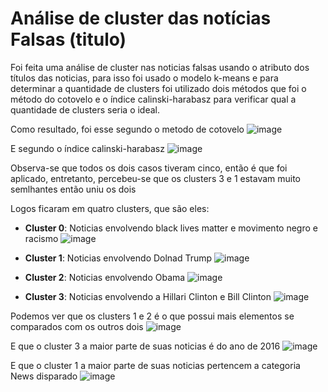 # Análise de cluster das notícias Falsas (titulo)

Foi feita uma análise de cluster nas noticias falsas usando o atributo dos títulos das noticias, para isso foi usado o modelo k-means e para determinar a quantidade de clusters foi utilizado dois métodos que foi o método do cotovelo e o índice calinski-harabasz para verificar qual a quantidade de clusters seria o ideal.

Como resultado, foi esse segundo o metodo de cotovelo
![image](https://github.com/gustavoramos82/Classificando-Fake-News-/assets/39843884/4e109947-93be-4f36-91ac-b086dbe906bd)

E segundo o índice calinski-harabasz
![image](https://github.com/gustavoramos82/Classificando-Fake-News-/assets/39843884/63b1479f-e074-4201-8527-cc099fc39c24)

Observa-se que todos os dois casos tiveram cinco, então é que foi aplicado, entretanto, percebeu-se que os clusters 3 e 1 
estavam muito semlhantes então uniu os dois

Logos ficaram em quatro clusters, que são eles:

- **Cluster 0**: Noticias envolvendo black lives matter e movimento negro e racismo
  ![image](https://github.com/gustavoramos82/Classificando-Fake-News-/assets/39843884/4f22b0a5-226a-411c-a5d5-aa02e229e5d5)

- **Cluster 1**: Noticias envolvendo Dolnad Trump
![image](https://github.com/gustavoramos82/Classificando-Fake-News-/assets/39843884/8e4f7869-30d4-4638-a357-3b2692f6768f)

- **Cluster 2**: Noticias envolvendo Obama
![image](https://github.com/gustavoramos82/Classificando-Fake-News-/assets/39843884/db39cb42-2054-416f-a42d-f0a7e3fffd40)

- **Cluster 3**: Noticias envolvendo a Hillari Clinton e Bill Clinton
![image](https://github.com/gustavoramos82/Classificando-Fake-News-/assets/39843884/ee1017c7-86ca-48a3-baf0-23333a7800fa)

Podemos ver que os clusters 1 e 2 é o que possui mais elementos se comparados com os outros dois
![image](https://github.com/gustavoramos82/Classificando-Fake-News-/assets/39843884/b5b7451d-72a8-4e03-88a9-cc1a85aed15d)

E que o cluster 3 a maior parte de suas noticias é do ano de 2016
![image](https://github.com/gustavoramos82/Classificando-Fake-News-/assets/39843884/62ab4ca0-cf01-445d-a2d4-fc086448bd03)

E que o cluster 1 a maior parte de suas noticias pertencem a categoria News disparado
![image](https://github.com/gustavoramos82/Classificando-Fake-News-/assets/39843884/6cb86c7e-1340-44a1-9681-d89e5fbb3393)

